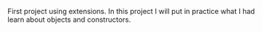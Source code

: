 First project using extensions.
In this project I will put in practice what I had learn about objects and constructors.
